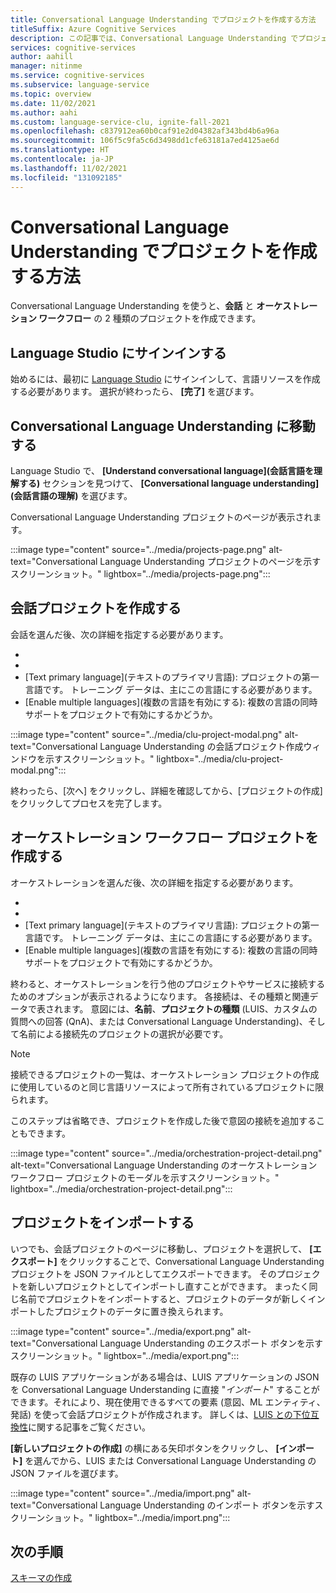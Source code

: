 ```yaml
---
title: Conversational Language Understanding でプロジェクトを作成する方法
titleSuffix: Azure Cognitive Services
description: この記事では、Conversational Language Understanding でプロジェクトを作成する方法について説明します。
services: cognitive-services
author: aahill
manager: nitinme
ms.service: cognitive-services
ms.subservice: language-service
ms.topic: overview
ms.date: 11/02/2021
ms.author: aahi
ms.custom: language-service-clu, ignite-fall-2021
ms.openlocfilehash: c837912ea60b0caf91e2d04382af343bd4b6a96a
ms.sourcegitcommit: 106f5c9fa5c6d3498dd1cfe63181a7ed4125ae6d
ms.translationtype: HT
ms.contentlocale: ja-JP
ms.lasthandoff: 11/02/2021
ms.locfileid: "131092185"
---
```

# <a name="how-to-create-projects-in-conversational-language-understanding"></a>Conversational Language Understanding でプロジェクトを作成する方法

Conversational Language Understanding を使うと、**会話** と **オーケストレーション ワークフロー** の 2 種類のプロジェクトを作成できます。

## <a name="sign-in-to-language-studio"></a>Language Studio にサインインする
始めるには、最初に [Language Studio](https://aka.ms/languageStudio) にサインインして、言語リソースを作成する必要があります。 選択が終わったら、 **[完了]** を選びます。

## <a name="navigate-to-conversational-language-understanding"></a>Conversational Language Understanding に移動する

Language Studio で、 **[Understand conversational language]\(会話言語を理解する\)** セクションを見つけて、 **[Conversational language understanding]\(会話言語の理解\)** を選びます。

Conversational Language Understanding プロジェクトのページが表示されます。

:::image type="content" source="../media/projects-page.png" alt-text="Conversational Language Understanding プロジェクトのページを示すスクリーンショット。" lightbox="../media/projects-page.png":::

## <a name="create-a-conversation-project"></a>会話プロジェクトを作成する
会話を選んだ後、次の詳細を指定する必要があります。
- [名前]: プロジェクトの名前
- [説明]: 省略可能なプロジェクトの説明
- [Text primary language]\(テキストのプライマリ言語\): プロジェクトの第一言語です。 トレーニング データは、主にこの言語にする必要があります。
- [Enable multiple languages]\(複数の言語を有効にする\): 複数の言語の同時サポートをプロジェクトで有効にするかどうか。

:::image type="content" source="../media/clu-project-modal.png" alt-text="Conversational Language Understanding の会話プロジェクト作成ウィンドウを示すスクリーンショット。" lightbox="../media/clu-project-modal.png":::

終わったら、[次へ] をクリックし、詳細を確認してから、[プロジェクトの作成] をクリックしてプロセスを完了します。 

## <a name="create-an-orchestration-workflow-project"></a>オーケストレーション ワークフロー プロジェクトを作成する

オーケストレーションを選んだ後、次の詳細を指定する必要があります。
- [名前]: プロジェクトの名前
- [説明]: 省略可能なプロジェクトの説明
- [Text primary language]\(テキストのプライマリ言語\): プロジェクトの第一言語です。 トレーニング データは、主にこの言語にする必要があります。
- [Enable multiple languages]\(複数の言語を有効にする\): 複数の言語の同時サポートをプロジェクトで有効にするかどうか。

終わると、オーケストレーションを行う他のプロジェクトやサービスに接続するためのオプションが表示されるようになります。 各接続は、その種類と関連データで表されます。 意図には、**名前**、**プロジェクトの種類** (LUIS、カスタムの質問への回答 (QnA)、または Conversational Language Understanding)、そして名前による接続先のプロジェクトの選択が必要です。 

> [!NOTE]
> 接続できるプロジェクトの一覧は、オーケストレーション プロジェクトの作成に使用しているのと同じ言語リソースによって所有されているプロジェクトに限られます。

このステップは省略でき、プロジェクトを作成した後で意図の接続を追加することもできます。

:::image type="content" source="../media/orchestration-project-detail.png" alt-text="Conversational Language Understanding のオーケストレーション ワークフロー プロジェクトのモーダルを示すスクリーンショット。" lightbox="../media/orchestration-project-detail.png":::

## <a name="import-a-project"></a>プロジェクトをインポートする

いつでも、会話プロジェクトのページに移動し、プロジェクトを選択して、 **[エクスポート]** をクリックすることで、Conversational Language Understanding プロジェクトを JSON ファイルとしてエクスポートできます。
そのプロジェクトを新しいプロジェクトとしてインポートし直すことができます。 まったく同じ名前でプロジェクトをインポートすると、プロジェクトのデータが新しくインポートしたプロジェクトのデータに置き換えられます。

:::image type="content" source="../media/export.png" alt-text="Conversational Language Understanding のエクスポート ボタンを示すスクリーンショット。" lightbox="../media/export.png":::

既存の LUIS アプリケーションがある場合は、LUIS アプリケーションの JSON を Conversational Language Understanding に直接 "_インポート_" することができます。それにより、現在使用できるすべての要素 (意図、ML エンティティ、発話) を使って会話プロジェクトが作成されます。 詳しくは、[LUIS との下位互換性](../concepts/backwards-compatibility.md)に関する記事をご覧ください。

**[新しいプロジェクトの作成]** の横にある矢印ボタンをクリックし、 **[インポート]** を選んでから、LUIS または Conversational Language Understanding の JSON ファイルを選びます。

:::image type="content" source="../media/import.png" alt-text="Conversational Language Understanding のインポート ボタンを示すスクリーンショット。" lightbox="../media/import.png":::

## <a name="next-steps"></a>次の手順

[スキーマの作成](./build-schema.md)
